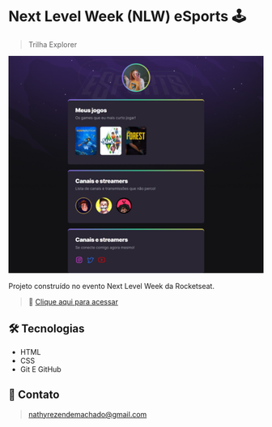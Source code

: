 # Next Level Week (NLW) eSports 🕹️

> Trilha Explorer

![preview](./.github/preview.png)

Projeto construído no evento Next Level Week da Rocketseat.

> 🔗 [Clique aqui para acessar](https://nathxrz.github.io/nlw-rocketseat/)

## 🛠️ Tecnologias 
- HTML
- CSS
- Git E GitHub

 ## 📩 Contato
> nathyrezendemachado@gmail.com
    
